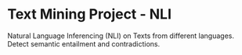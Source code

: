 # Text Mining Project - NLI

Natural Language Inferencing (NLI) on Texts from different languages.
Detect semantic entailment and contradictions. 